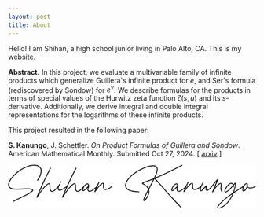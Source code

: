 ```yaml
---
layout: post
title: About
---
```

Hello! I am Shihan, a high school junior living in Palo Alto, CA. This is my website.

**Abstract.** In this project, we evaluate a multivariable family of infinite products which generalize Guillera's infinite product for $e$, and Ser's formula (rediscovered by Sondow) for $e^\gamma$. We describe formulas for the products in terms of special values of the Hurwitz zeta function $\zeta(s, u)$ and its $s$-derivative. Additionally, we derive integral and double integral representations for the logarithms of these infinite products.
<br>

This project resulted in the following paper: <br>

**S. Kanungo**, J. Schettler. *On Product Formulas of Guillera and Sondow*. American Mathematical Monthly. Submitted Oct 27, 2024. \[ [arxiv](https://arxiv.org/pdf/2410.07534) \]

![a](signature.png)
